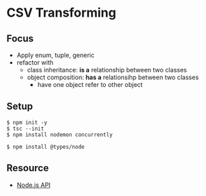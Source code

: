 # CSV Transforming

## Focus

- Apply enum, tuple, generic
- refactor with
  - class inheritance: **is a** relationship between two classes
  - object composition: **has a** relationsihp between two classes
    - have one object refer to other object

## Setup

    $ npm init -y
    $ tsc --init
    $ npm install nodemon concurrently

    $ npm install @types/node

## Resource

- [Node.js API](https://nodejs.org/api/)
